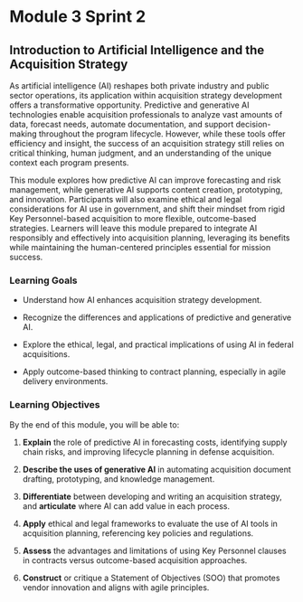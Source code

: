 # Module 3 Sprint 2

## Introduction to Artificial Intelligence and the Acquisition Strategy

As artificial intelligence (AI) reshapes both private industry and public sector operations, its application within acquisition strategy development offers a transformative opportunity. Predictive and generative AI technologies enable acquisition professionals to analyze vast amounts of data, forecast needs, automate documentation, and support decision-making throughout the program lifecycle. However, while these tools offer efficiency and insight, the success of an acquisition strategy still relies on critical thinking, human judgment, and an understanding of the unique context each program presents.

This module explores how predictive AI can improve forecasting and risk management, while generative AI supports content creation, prototyping, and innovation. Participants will also examine ethical and legal considerations for AI use in government, and shift their mindset from rigid Key Personnel-based acquisition to more flexible, outcome-based strategies. Learners will leave this module prepared to integrate AI responsibly and effectively into acquisition planning, leveraging its benefits while maintaining the human-centered principles essential for mission success.

### Learning Goals

* Understand how AI enhances acquisition strategy development.

* Recognize the differences and applications of predictive and generative AI.

* Explore the ethical, legal, and practical implications of using AI in federal acquisitions.

* Apply outcome-based thinking to contract planning, especially in agile delivery environments.

### Learning Objectives

By the end of this module, you will be able to:

1. **Explain** the role of predictive AI in forecasting costs, identifying supply chain risks, and improving lifecycle planning in defense acquisition.

2. **Describe the uses of generative AI** in automating acquisition document drafting, prototyping, and knowledge management.

3. **Differentiate** between developing and writing an acquisition strategy, and **articulate** where AI can add value in each process.

4. **Apply** ethical and legal frameworks to evaluate the use of AI tools in acquisition planning, referencing key policies and regulations.

5. **Assess** the advantages and limitations of using Key Personnel clauses in contracts versus outcome-based acquisition approaches.

6. **Construct** or critique a Statement of Objectives (SOO) that promotes vendor innovation and aligns with agile principles.

